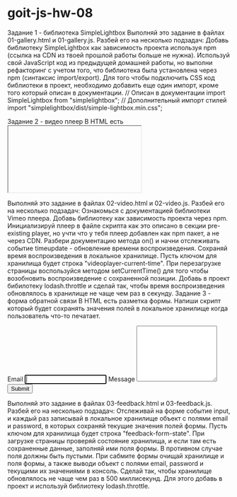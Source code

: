 # goit-js-hw-08

Задание 1 - библиотека SimpleLightbox
Выполняй это задание в файлах 01-gallery.html и 01-gallery.js. Разбей его на несколько подзадач:
Добавь библиотеку SimpleLightbox как зависимость проекта используя npm (ссылка на CDN из твоей прошлой работы больше не нужна).
Используй свой JavaScript код из предыдущей домашней работы, но выполни рефакторинг с учетом того, что библиотека была установлена через npm (синтаксис import/export).
Для того чтобы подключить CSS код библиотеки в проект, необходимо добавить еще один импорт, кроме того который описан в документации.
// Описан в документации
import SimpleLightbox from "simplelightbox";
// Дополнительный импорт стилей
import "simplelightbox/dist/simple-lightbox.min.css";

Задание 2 - видео плеер
В HTML есть <iframe> с видео для Vimeo плеера. Напиши скрипт который будет сохранять текущее время воспроизведения видео в локальное хранилище и, при перезагрузке страницы, продолжать воспроизводить видео с этого времени.
<iframe
  id="vimeo-player"
  src="https://player.vimeo.com/video/236203659"
  width="640"
  height="360"
  frameborder="0"
  allowfullscreen
  allow="autoplay; encrypted-media"
></iframe>

Выполняй это задание в файлах 02-video.html и 02-video.js. Разбей его на несколько подзадач:
Ознакомься с документацией библиотеки Vimeo плеера.
Добавь библиотеку как зависимость проекта через npm.
Инициализируй плеер в файле скрипта как это описано в секции pre-existing player, но учти что у тебя плеер добавлен как npm пакет, а не через CDN.
Разбери документацию метода on() и начни отслеживать событие timeupdate - обновление времени воспроизведения.
Сохраняй время воспроизведения в локальное хранилище. Пусть ключом для хранилища будет строка "videoplayer-current-time".
При перезагрузке страницы воспользуйся методом setCurrentTime() для того чтобы возобновить воспроизведение с сохраненной позиции.
Добавь в проект бибилотеку lodash.throttle и сделай так, чтобы время воспроизведения обновлялось в хранилище не чаще чем раз в секунду.
Задание 3 - форма обратной связи
В HTML есть разметка формы. Напиши скрипт который будет сохранять значения полей в локальное хранилище когда пользователь что-то печатает.
<form class="feedback-form" autocomplete="off">
  <label>
    Email
    <input type="email" name="email" autofocus />
  </label>
  <label>
    Message
    <textarea name="message" rows="8"></textarea>
  </label>
  <button type="submit">Submit</button>
</form>

Выполняй это задание в файлах 03-feedback.html и 03-feedback.js. Разбей его на несколько подзадач:
Отслеживай на форме событие input, и каждый раз записывай в локальное хранилище объект с полями email и password, в которых сохраняй текущие значения полей формы. Пусть ключом для хранилища будет строка "feedback-form-state".
При загрузке страницы проверяй состояние хранилища, и если там есть сохраненные данные, заполняй ими поля формы. В противном случае поля должны быть пустыми.
При сабмите формы очищай хранилище и поля формы, а также выводи объект с полями email, password и текущими их значениями в консоль.
Сделай так, чтобы хранилище обновлялось не чаще чем раз в 500 миллисекунд. Для этого добавь в проект и используй библиотеку lodash.throttle.
